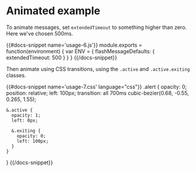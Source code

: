 # Animated example

To animate messages, set `extendedTimeout` to something higher than zero. Here we've chosen 500ms.

{{#docs-snippet name='usage-6.js'}}
  module.exports = function(environment) {
    var ENV = {
      flashMessageDefaults: {
        extendedTimeout: 500
      }
    }
  }
{{/docs-snippet}}

Then animate using CSS transitions, using the `.active` and `.active.exiting` classes.

{{#docs-snippet name='usage-7.css' language="css"}}
  .alert {
    opacity: 0;
    position: relative;
    left: 100px;
    transition: all 700ms cubic-bezier(0.68, -0.55, 0.265, 1.55);

    &.active {
      opacity: 1;
      left: 0px;

      &.exiting {
        opacity: 0;
        left: 100px;
      }
    }
  }
{{/docs-snippet}}
